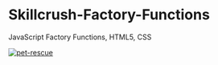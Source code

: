 # Skillcrush-Factory-Functions

JavaScript Factory Functions, HTML5, CSS

[![pet-rescue](https://user-images.githubusercontent.com/36923806/210903774-6251c168-47d3-4610-8d2a-082b652aff55.png)](https://francescabambozzi.github.io/Skillcrush-Factory-Functions/)
